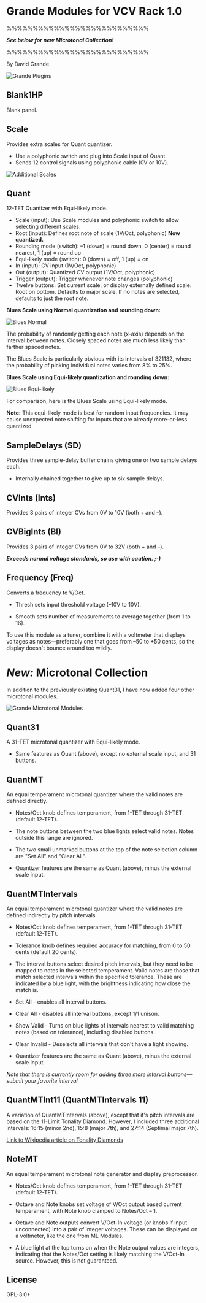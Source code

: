 Grande Modules for VCV Rack 1.0
===============================
%%%%%%%%%%%%%%%%%%%%%%%%%%%

***See below for new Microtonal Collection!***

%%%%%%%%%%%%%%%%%%%%%%%%%%%

By David Grande

![Grande Plugins](images/grande_plugins.png "Available Modules")


Blank1HP
--------

Blank panel.



Scale
-----

Provides extra scales for Quant quantizer.

- Use a polyphonic switch and plug into Scale input of Quant.
- Sends 12 control signals using polyphonic cable (0V or 10V).

![Additional Scales](images/additional_scales.png "Additional Scales")



Quant
-----

12-TET Quantizer with Equi-likely mode.

- Scale (input): Use Scale modules and polyphonic switch to allow selecting different scales.
- Root (input): Defines root note of scale (1V/Oct, polyphonic) **Now quantized.**
- Rounding mode (switch): –1 (down) = round down, 0 (center) = round nearest, 1 (up) = round up
- Equi-likely mode (switch): 0 (down) = off, 1 (up) = on
- In (input): CV input (1V/Oct, polyphonic)
- Out (output): Quantized CV output (1V/Oct, polyphonic)
- Trigger (output): Trigger whenever note changes (polyphonic)
- Twelve buttons: Set current scale, or display externally defined scale. Root on bottom. Defaults to major scale. If no notes are selected, defaults to just the root note.


**Blues Scale using Normal quantization and rounding down:**

![Blues Normal](images/blues_normal.png "Normal")

The probability of randomly getting each note (x-axis) depends on the interval between notes. Closely spaced notes are much less likely than farther spaced notes.

The Blues Scale is particularly obvious with its intervals of 321132, where the probability of picking individual notes varies from 8% to 25%.


**Blues Scale using Equi-likely quantization and rounding down:**

![Blues Equi-likely](images/blues_equilikely.png "Equi-likely")

For comparison, here is the Blues Scale using Equi-likely mode.

**Note:** This equi-likely mode is best for random input frequencies. It may cause unexpected note shifting for inputs that are already more-or-less quantized.



SampleDelays (SD)
-----------------

Provides three sample-delay buffer chains giving one or two sample delays each.

- Internally chained together to give up to six sample delays.



CVInts (Ints)
-----------

Provides 3 pairs of integer CVs from 0V to 10V (both + and –).



CVBigInts (BI)
-------------

Provides 3 pairs of integer CVs from 0V to 32V (both + and –).

***Exceeds normal voltage standards, so use with caution. ;-)***



Frequency (Freq)
---------------

Converts a frequency to V/Oct.

- Thresh sets input threshold voltage (–10V to 10V).

- Smooth sets number of measurements to average together (from 1 to 16).

To use this module as a tuner, combine it with a voltmeter that displays voltages as notes—preferably one that goes from –50 to +50 cents, so the display doesn't bounce around too wildly.



*New:* Microtonal Collection
============================

In addition to the previously existing Quant31, I have now added four other microtonal modules.

![Grande Microtonal Modules](images/microtonal_collection.png "Microtonal Collection")



Quant31
-------

A 31-TET microtonal quantizer with Equi-likely mode.

- Same features as Quant (above), except no external scale input, and 31 buttons.



QuantMT
-------

An equal temperament microtonal quantizer where the valid notes are defined directly.

- Notes/Oct knob defines temperament, from 1-TET through 31-TET (default 12-TET).

- The note buttons between the two blue lights select valid notes. Notes outside this range are ignored.

- The two small unmarked buttons at the top of the note selection column are "Set All" and "Clear All".

- Quantizer features are the same as Quant (above), minus the external scale input. 



QuantMTIntervals
----------------

An equal temperament microtonal quantizer where the valid notes are defined indirectly by pitch intervals.

- Notes/Oct knob defines temperament, from 1-TET through 31-TET (default 12-TET).

- Tolerance knob defines required accuracy for matching, from 0 to 50 cents (default 20 cents).

- The interval buttons select desired pitch intervals, but they need to be mapped to notes in the selected temperament. Valid notes are those that match selected intervals within the specified tolerance. These are indicated by a blue light, with the brightness indicating how close the match is.

- Set All - enables all interval buttons.

- Clear All - disables all interval buttons, except 1/1 unison.

- Show Valid - Turns on blue lights of intervals nearest to valid matching notes (based on tolerance), including disabled buttons.

- Clear Invalid - Deselects all intervals that don't have a light showing.

- Quantizer features are the same as Quant (above), minus the external scale input. 

*Note that there is currently room for adding three more interval buttons—submit your favorite interval.*



QuantMTInt11 (QuantMTIntervals 11)
----------------------------------

A variation of QuantMTIntervals (above), except that it's pitch intervals are based on the 11-Limit Tonality Diamond. However, I included three additional intervals: 16:15 (minor 2nd), 15:8 (major 7th), and 27:14 (Septimal major 7th).

[Link to Wikipedia article on Tonality Diamonds](https://en.wikipedia.org/wiki/Tonality_diamond)



NoteMT
------

An equal temperament microtonal note generator and display preprocessor.

- Notes/Oct knob defines temperament, from 1-TET through 31-TET (default 12-TET).

- Octave and Note knobs set voltage of V/Oct output based current temperament, with Note knob clamped to Notes/Oct – 1.

- Octave and Note outputs convert V/Oct-In voltage (or knobs if input unconnected) into a pair of integer voltages. These can be displayed on a voltmeter, like the one from ML Modules.

- A blue light at the top turns on when the Note output values are integers, indicating that the Notes/Oct setting is likely matching the V/Oct-In source. However, this is not guaranteed.



License
-------

GPL-3.0+